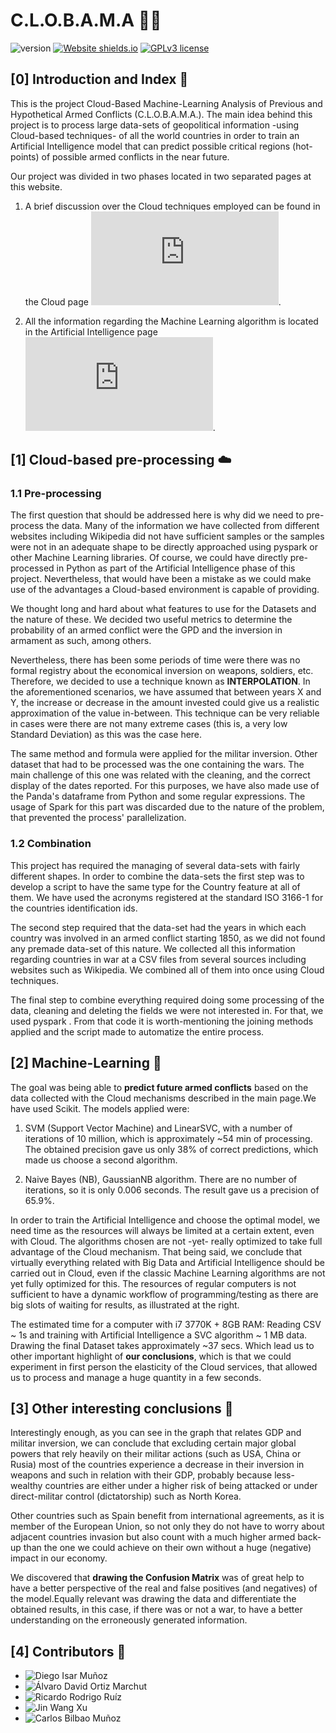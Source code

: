 # C.L.O.B.A.M.A 👨‍🔧

![version](https://img.shields.io/badge/version-1-blue.svg?cacheSeconds=2592000) [![Website shields.io](https://img.shields.io/website-up-down-green-red/http/shields.io.svg)](https://clobama.yolasite.com/)
[![GPLv3 license](https://img.shields.io/badge/License-GPLv3-blue.svg)](http://perso.crans.org/besson/LICENSE.html)

## [0] Introduction and Index 📄

This is the project Cloud-Based Machine-Learning Analysis of Previous and Hypothetical Armed Conflicts (C.L.O.B.A.M.A.). The main idea behind this project is to process large data-sets of geopolitical information -using Cloud-based techniques- of all the world countries in order to train an Artificial Intelligence model that can predict possible critical regions (hot-points) of possible armed conflicts in the near future. 

Our project was divided in two phases located in two separated pages at this website.

1. A brief discussion over the Cloud techniques employed can be found in the Cloud page ![here](https://clobama.yolasite.com/Cloud.php).

2. All the information regarding the Machine Learning algorithm is located in the Artificial Intelligence page ![here](https://clobama.yolasite.com/Artificial-Intelligence.php). 

## [1] Cloud-based pre-processing ☁️ 

### 1.1 Pre-processing
The first question that should be addressed here is why did we need to pre-process the data. Many of the information we have collected from different websites including Wikipedia did not have sufficient samples or the samples were not in an adequate shape to be directly approached using pyspark or other Machine Learning libraries. Of course, we could have directly pre-processed in Python as part of the Artificial Intelligence phase of this project. Nevertheless, that would have been a mistake as we could make use of the advantages a Cloud-based environment is capable of providing.


We thought long and hard about what features to use for the Datasets and the nature of these. We decided two useful metrics to determine the probability of an armed conflict were the GPD and the inversion in armament as such, among others.


Nevertheless, there has been some periods of time were there was no formal registry about the economical inversion on weapons, soldiers, etc. Therefore, we decided to use a technique known as **INTERPOLATION**. In the aforementioned scenarios, we have assumed that between years X and Y, the increase or decrease in the amount invested could give us a realistic approximation of the value in-between. This technique can be very reliable in cases were there are not many extreme cases (this is, a very low Standard Deviation) as this was the case here.


The same method and formula were applied for the militar inversion. Other dataset that had to be processed was the one containing the wars. The main challenge of this one was related with the cleaning, and the correct display of the dates reported. For this purposes, we have also made use of the Panda's dataframe from Python and some regular expressions. The usage of Spark for this part was discarded due to the nature of the problem, that prevented the process' parallelization. 

### 1.2 Combination

This project has required the managing of several data-sets with fairly different shapes. In order to combine the data-sets the first step was to develop a script to have the same type for the Country feature at all of them. We have used the acronyms registered at the standard ISO 3166-1 for the countries identification ids.


The second step required that the data-set had the years in which each country was involved in an armed conflict starting 1850, as we did not found any premade data-set of this nature. We collected all this information regarding countries in war at a CSV files from several sources including websites such as Wikipedia. We combined all of them into once using Cloud techniques.


The final step to combine everything required doing some processing of the data, cleaning and deleting the fields we were not interested in. For that, we used pyspark . From that code it is worth-mentioning the joining methods applied and the script made to automatize the entire process.

## [2] Machine-Learning 🤖

The goal was being able to **predict future armed conflicts** based on the data collected with the Cloud mechanisms described in the main page.We have used Scikit. The models applied were:


1.   SVM (Support Vector Machine) and LinearSVC, with a number of iterations of 10 million, which is approximately ~54 min of processing. The obtained precision gave us only 38% of correct predictions, which made us choose a second algorithm.


2. Naive Bayes (NB), GaussianNB algorithm. There are no number of iterations, so it is only 0.006 seconds. The result gave us a precision of 65.9%. 

In order to train the Artificial Intelligence and choose the optimal model, we need time as the resources will always be limited at a certain extent, even with Cloud. The algorithms chosen are not -yet- really optimized to take full advantage of the Cloud mechanism. That being said, we conclude that virtually everything related with Big Data and Artificial Intelligence should be carried out in Cloud, even if the classic Machine Learning algorithms are not yet fully optimized for this. The resources of regular computers is not sufficient to have a dynamic workflow of programming/testing as there are big slots of waiting for results, as illustrated at the right.

The estimated time for a computer with i7 3770K + 8GB RAM: Reading CSV ~ 1s and training with Artificial Intelligence a SVC algorithm ~ 1 MB data. Drawing the final Dataset takes approximately ~37 secs. Which lead us to other important highlight of **our conclusions**, which is that we could experiment in first person the elasticity of the Cloud services, that allowed us to process and manage a huge quantity in a few seconds.

## [3] Other interesting conclusions 🔬

Interestingly enough, as you can see in the graph that relates GDP and militar inversion, we can conclude that excluding certain major global powers that rely heavily on their militar actions (such as USA, China or Rusia) most of the countries experience a decrease in their inversion in weapons and such in relation with their GDP, probably because less-wealthy countries are either under a higher risk of being attacked or under direct-militar control (dictatorship) such as North Korea.


Other countries such as Spain benefit from international agreements, as it is member of the European Union, so not only they do not have to worry about adjacent countries invasion but also count with a much higher armed back-up than the one we could achieve on their own without a huge (negative) impact in our economy.

We discovered that **drawing the Confusion Matrix** was of great help to have a better perspective of the real and false positives (and negatives) of the model.Equally relevant was drawing the data and differentiate the obtained results, in this case, if there was or not a war, to have a better understanding on the erroneously generated information.

## [4] Contributors 👦

- ![Diego Isar Muñoz](https://github.com/diegoisar)
- ![Álvaro David Ortiz Marchut](https://github.com/NotAGoodDev)
- ![Ricardo Rodrigo Ruíz](https://github.com/RicardoRodrigoRuiz)
- ![Jin Wang Xu](https://github.com/JwangXu)
- ![Carlos Bilbao Muñoz](https://github.com/Zildj1an)
